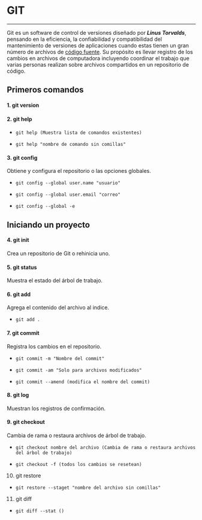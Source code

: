 # GIT
- - -
Git es un software de control de versiones diseñado por ___Linus Torvalds___, pensando en la eficiencia, la confiabilidad y compatibilidad del mantenimiento de versiones de aplicaciones cuando estas tienen un gran número de archivos de [código fuente](https://es.wikipedia.org/wiki/C%C3%B3digo_fuente). Su propósito es llevar registro de los cambios en archivos de computadora incluyendo coordinar el trabajo que varias personas realizan sobre archivos compartidos en un repositorio de código.
## Primeros comandos
#### 1. git version

#### 2. git help 
-     git help (Muestra lista de comandos existentes)
-     git help "nombre de comando sin comillas"
#### 3. git config 
Obtiene y configura el repositorio o las opciones globales.
-     git config --global user.name "usuario"
-     git config --global user.email "correo"
-     git config --global -e

## Iniciando un proyecto
#### 4. git init
Crea un repositorio de Git o rehinicia uno.
#### 5. git status
Muestra el estado del árbol de trabajo.
#### 6. git add 
Agrega el contenido del archivo al indice.
-     git add .
#### 7. git commit
Registra los cambios en el repositorio. 
-     git commit -m "Nombre del commit"
-     git commit -am "Solo para archivos modificados"
-     git commit --amend (modifica el nombre del commit)
#### 8. git log
Muestran los registros de confirmación. 
#### 9. git checkout 
Cambia de rama o restaura archivos de árbol de trabajo.
-     git checkout nombre del archivo (Cambia de rama o restaura archivos del árbol de trabajo)
-     git checkout -f (todos los cambios se resetean)
10. git restore
-     git restore --staget "nombre del archivo sin comillas"
11. git diff
-     git diff --stat ()

